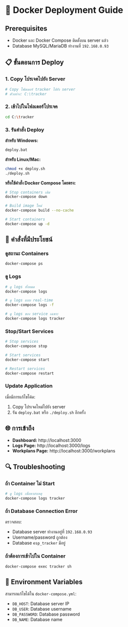 # 🐳 Docker Deployment Guide

## Prerequisites
- Docker และ Docker Compose ติดตั้งบน server แล้ว
- Database MySQL/MariaDB ทำงานที่ `192.168.0.93`

## 📋 ขั้นตอนการ Deploy

### 1. Copy โปรเจคไปยัง Server
```bash
# Copy โฟลเดอร์ tracker ไปยัง server
# ตัวอย่าง: C:\tracker
```

### 2. เข้าไปในโฟลเดอร์โปรเจค
```bash
cd C:\tracker
```

### 3. รันคำสั่ง Deploy
**สำหรับ Windows:**
```bash
deploy.bat
```

**สำหรับ Linux/Mac:**
```bash
chmod +x deploy.sh
./deploy.sh
```

**หรือใช้คำสั่ง Docker Compose โดยตรง:**
```bash
# Stop containers เดิม
docker-compose down

# Build image ใหม่
docker-compose build --no-cache

# Start containers
docker-compose up -d
```

## 🔧 คำสั่งที่มีประโยชน์

### ดูสถานะ Containers
```bash
docker-compose ps
```

### ดู Logs
```bash
# ดู logs ทั้งหมด
docker-compose logs

# ดู logs แบบ real-time
docker-compose logs -f

# ดู logs ของ service เฉพาะ
docker-compose logs tracker
```

### Stop/Start Services
```bash
# Stop services
docker-compose stop

# Start services
docker-compose start

# Restart services
docker-compose restart
```

### Update Application
เมื่อมีการแก้ไขโค้ด:
1. Copy โปรเจคใหม่ไปยัง server
2. รัน `deploy.bat` หรือ `./deploy.sh` อีกครั้ง

## 🌐 การเข้าถึง
- **Dashboard:** http://localhost:3000
- **Logs Page:** http://localhost:3000/logs  
- **Workplans Page:** http://localhost:3000/workplans

## 🔍 Troubleshooting

### ถ้า Container ไม่ Start
```bash
# ดู logs เพื่อหาสาเหตุ
docker-compose logs tracker
```

### ถ้า Database Connection Error
ตรวจสอบ:
- Database server ทำงานอยู่ที่ `192.168.0.93`
- Username/password ถูกต้อง
- Database `esp_tracker` มีอยู่

### ถ้าต้องการเข้าไปใน Container
```bash
docker-compose exec tracker sh
```

## 📝 Environment Variables
สามารถแก้ไขได้ใน `docker-compose.yml`:
- `DB_HOST`: Database server IP
- `DB_USER`: Database username  
- `DB_PASSWORD`: Database password
- `DB_NAME`: Database name 
